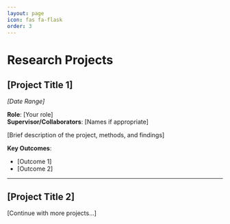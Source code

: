 ```yaml
---
layout: page
icon: fas fa-flask
order: 3
---
```


# Research Projects

## [Project Title 1]
*[Date Range]*

**Role**: [Your role]  
**Supervisor/Collaborators**: [Names if appropriate]

[Brief description of the project, methods, and findings]

**Key Outcomes**:
- [Outcome 1]
- [Outcome 2]

---

## [Project Title 2]
[Continue with more projects...]
